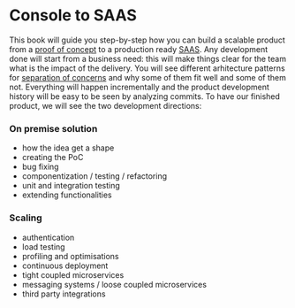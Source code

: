 # Console to SAAS

This book will guide you step-by-step how you can build a scalable product from a [proof of concept](https://en.wikipedia.org/wiki/Proof_of_concept) to a production ready [SAAS](https://en.wikipedia.org/wiki/Software_as_a_service). 
Any development done will start from a business need: this will make things clear for the team what is the impact of the delivery. 
You will see different arhitecture patterns for [separation of concerns](https://en.wikipedia.org/wiki/Separation_of_concerns) and why some of them fit well and some of them not. Everything will happen incrementally and the product development history will be easy to be seen by analyzing commits.
To have our finished product, we will see the two development directions:
### On premise solution
- how the idea get a shape
- creating the PoC
- bug fixing 
- componentization / testing / refactoring
- unit and integration testing
- extending functionalities 
### Scaling
- authentication
- load testing
- profiling and optimisations
- continuous deployment
- tight coupled microservices
- messaging systems / loose coupled microservices
- third party integrations

